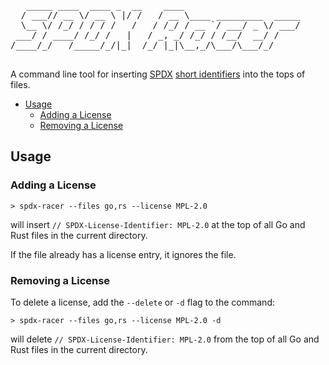<pre>
   _____ ____  ____ _  __    ____                      
  / ___// __ \/ __ \ |/ /   / __ \____ _________  _____
  \__ \/ /_/ / / / /   /   / /_/ / __ `/ ___/ _ \/ ___/
 ___/ / ____/ /_/ /   |   / _, _/ /_/ / /__/  __/ /    
/____/_/   /_____/_/|_|  /_/ |_|\__,_/\___/\___/_/     
                                                       
</pre>

A command line tool for inserting [SPDX](https://spdx.dev) [short identifiers](https://spdx.github.io/spdx-spec/appendix-V-using-SPDX-short-identifiers-in-source-files/) into the tops of files.

* [Usage](#usage)
   * [Adding a License](#adding-a-license)
   * [Removing a License](#removing-a-license)

## Usage

### Adding a License

```
> spdx-racer --files go,rs --license MPL-2.0
```

will insert `// SPDX-License-Identifier: MPL-2.0` at the top of all Go and Rust files in the current directory.

If the file already has a license entry, it ignores the file.

### Removing a License

To delete a license, add the `--delete` or `-d` flag to the command:

```
> spdx-racer --files go,rs --license MPL-2.0 -d
```

will delete `// SPDX-License-Identifier: MPL-2.0` from the top of all Go and Rust files in the current directory.

